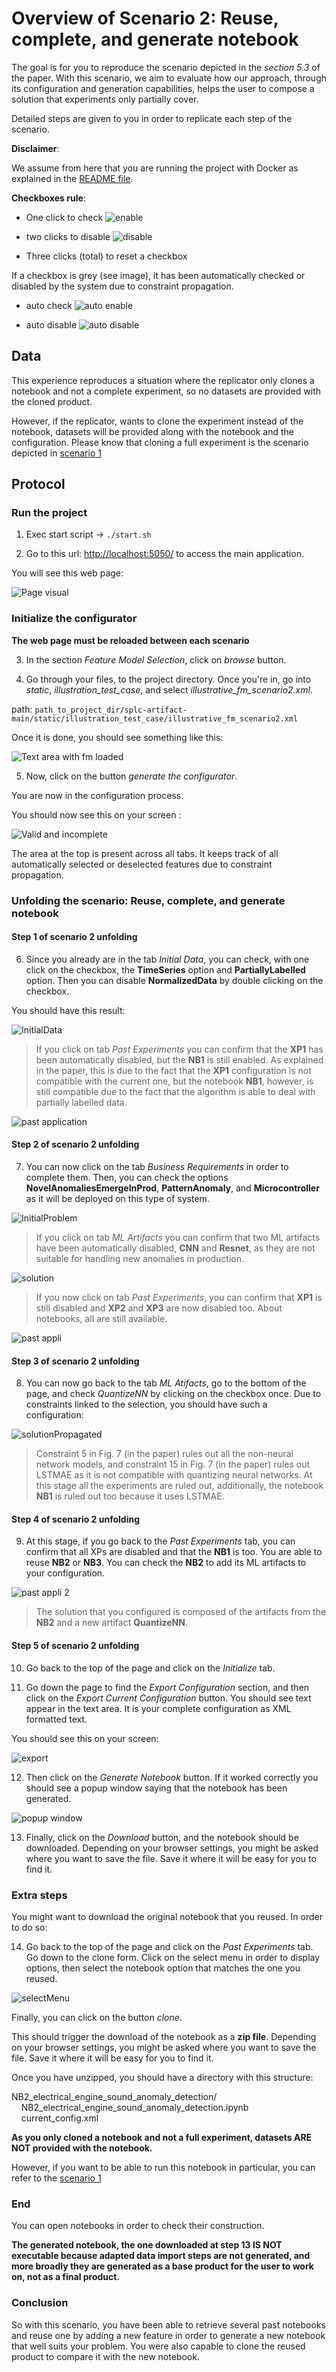 # Overview of Scenario 2: Reuse, complete, and generate notebook

The goal is for you to reproduce the scenario depicted in the _section 5.3_ of the paper.
With this scenario, we aim to evaluate how our approach, through its configuration and generation capabilities, helps the user to compose a solution that experiments only partially cover.

Detailed steps are given to you in order to replicate each step of the scenario.

**Disclaimer**:

We assume from here that you are running the project with Docker as explained in the [README file](../README.md).

**Checkboxes rule**:

- One click to check ![enable](../assets/all/enable.png)

- two clicks to disable ![disable](../assets/all/disable.png)

- Three clicks (total) to reset a checkbox

If a checkbox is grey (see image), it has been automatically checked or disabled by the system due to constraint propagation.

- auto check ![auto enable](../assets/all/auto_enable.png)

- auto disable ![auto disable](../assets/all/auto_disable.png)

## Data

This experience reproduces a situation where the replicator only clones a notebook and not a complete experiment, so no datasets are provided with the cloned product.

However, if the replicator, wants to clone the experiment instead of the notebook, datasets will be provided along with the notebook and the configuration. Please know that cloning a full experiment is the scenario depicted in [scenario 1](./reproduce_scenario1.md)

## Protocol

### Run the project

1. Exec start script -> `./start.sh`

2. Go to this url: [http://localhost:5050/](http://localhost:5050/) to access the main application.

You will see this web page:

![Page visual](../assets/reproduce/app_full_page.png)

### Initialize the configurator

**The web page must be reloaded between each scenario**

3. In the section _Feature Model Selection_, click on _browse_ button.

4. Go through your files, to the project directory. Once you're in, go into _static_, _illustration_test_case_, and select _illustrative_fm_scenario2.xml_.

path: `path_to_project_dir/splc-artifact-main/static/illustration_test_case/illustrative_fm_scenario2.xml`

Once it is done, you should see something like this:

![Text area with fm loaded](../assets/scenarios/scenario_2/fm_loaded_scenario2.png)

5. Now, click on the button _generate the configurator_.

You are now in the configuration process.

You should now see this on your screen :

![Valid and incomplete](../assets/reproduce/configuration_process.png)

The area at the top is present across all tabs. It keeps track of all automatically selected or deselected features due to constraint propagation.

### Unfolding the scenario: Reuse, complete, and generate notebook

#### Step 1 of scenario 2 unfolding

6. Since you already are in the tab _Initial Data_, you can check, with one click on the checkbox, the **TimeSeries** option and **PartiallyLabelled** option. Then you can disable **NormalizedData** by double clicking on the checkbox.

You should have this result:

![InitialData](../assets/scenarios/scenario_1/initialData_scenario1.png)

> If you click on tab _Past Experiments_ you can confirm that the **XP1** has been automatically disabled, but the **NB1** is still enabled. As explained in the paper, this is due to the fact that the **XP1** configuration is not compatible with the current one, but the notebook **NB1**, however, is still compatible due to the fact that the algorithm is able to deal with partially labelled data.

![past application](../assets/scenarios/scenario_1/past_appli_scenario1.png)

#### Step 2 of scenario 2 unfolding

7. You can now click on the tab _Business Requirements_ in order to complete them. Then, you can check the options **NovelAnomaliesEmergeInProd**, **PatternAnomaly**, and **Microcontroller** as it will be deployed on this type of system.

![InitialProblem](../assets/scenarios/scenario_2/initialProblem_scenario2.png)

> If you click on tab _ML Artifacts_ you can confirm that two ML artifacts have been automatically disabled, **CNN** and **Resnet**, as they are not suitable for handling new anomalies in production.

![solution](../assets/scenarios/scenario_1/solution_scenario1.png)

> If you now click on tab _Past Experiments_, you can confirm that **XP1** is still disabled and **XP2** and **XP3** are now disabled too. About notebooks, all are still available.

![past appli](../assets/scenarios/scenario_2/past_appli_scenario2.png)

#### Step 3 of scenario 2 unfolding

8. You can now go back to the tab _ML Atifacts_, go to the bottom of the page, and check _QuantizeNN_ by clicking on the checkbox once. Due to constraints linked to the selection, you should have such a configuration:

![solutionPropagated](../assets/scenarios/scenario_2/solution_propagated_scenario2.png)

> Constraint 5 in Fig. 7 (in the paper) rules out all the non-neural network models, and constraint 15 in Fig. 7 (in the paper) rules out LSTMAE as it is not compatible with quantizing neural networks. At this stage all the experiments are ruled out, additionally, the notebook **NB1** is ruled out too because it uses LSTMAE.

#### Step 4 of scenario 2 unfolding

9. At this stage, if you go back to the _Past Experiments_ tab, you can confirm that all XPs are disabled and that the **NB1** is too. You are able to reuse **NB2** or **NB3**. You can check the **NB2** to add its ML artifacts to your configuration.

![past appli 2](../assets/scenarios/scenario_2/past_appli2_scenario2.png)

> The solution that you configured is composed of the artifacts from the **NB2** and a new artifact **QuantizeNN**.

#### Step 5 of scenario 2 unfolding

10. Go back to the top of the page and click on the _Initialize_ tab.

11. Go down the page to find the _Export Configuration_ section, and then click on the _Export Current Configuration_ button. You should see text appear in the text area. It is your complete configuration as XML formatted text.

You should see this on your screen:

![export](../assets/scenarios/scenario_2/export_scenario2.png)

12. Then click on the _Generate Notebook_ button. If it worked correctly you should see a popup window saying that the notebook has been generated.

![popup window](../assets/reproduce/popup.png)

13. Finally, click on the _Download_ button, and the notebook should be downloaded. Depending on your browser settings, you might be asked where you want to save the file. Save it where it will be easy for you to find it.

### Extra steps

You might want to download the original notebook that you reused. In order to do so:

14. Go back to the top of the page and click on the _Past Experiments_ tab. Go down to the clone form. Click on the select menu in order to display options, then select the notebook option that matches the one you reused.

![selectMenu](../assets/scenarios/scenario_2/clone_reuse_scenario2.png)

Finally, you can click on the button _clone_.

This should trigger the download of the notebook as a **zip file**. Depending on your browser settings, you might be asked where you want to save the file. Save it where it will be easy for you to find it.

Once you have unzipped, you should have a directory with this structure:

NB2_electrical_engine_sound_anomaly_detection/  
&nbsp;&nbsp;&nbsp; NB2_electrical_engine_sound_anomaly_detection.ipynb  
&nbsp;&nbsp;&nbsp; current_config.xml

**As you only cloned a notebook and not a full experiment, datasets ARE NOT provided with the notebook.**

However, if you want to be able to run this notebook in particular, you can refer to the [scenario 1](./reproduce_scenario1.md)

### End

You can open notebooks in order to check their construction.

**The generated notebook, the one downloaded at step 13 IS NOT executable because adapted data import steps are not generated, and more broadly they are generated as a base product for the user to work on, not as a final product.**

### Conclusion

So with this scenario, you have been able to retrieve several past notebooks and reuse one by adding a new feature in order to generate a new notebook that well suits your problem. You were also capable to clone the reused product to compare it with the new notebook.
